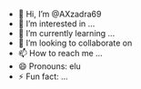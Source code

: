 - 👋 Hi, I’m @AXzadra69
- 👀 I’m interested in ...
- 🌱 I’m currently learning ...
- 💞️ I’m looking to collaborate on 
- 📫 How to reach me ...
- 😄 Pronouns: elu
- ⚡ Fun fact: ...

<!---
AXzadra69/AXzadra69 is a ✨ special ✨ repository because its `README.md` (this file) appears on your GitHub profile.
You can click the Preview link to take a look at your changes.
--->
